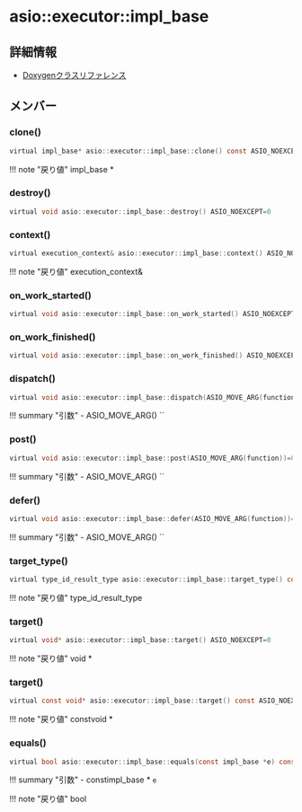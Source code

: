 # asio::executor::impl_base



## 詳細情報

- [Doxygenクラスリファレンス](https://lang-ship.com/reference/ESP32/latest/classasio_1_1executor_1_1impl__base.html)

## メンバー

### clone()



```c
virtual impl_base* asio::executor::impl_base::clone() const ASIO_NOEXCEPT=0
```

!!! note "戻り値"
	impl_base *



### destroy()



```c
virtual void asio::executor::impl_base::destroy() ASIO_NOEXCEPT=0
```



### context()



```c
virtual execution_context& asio::executor::impl_base::context() ASIO_NOEXCEPT=0
```

!!! note "戻り値"
	execution_context&



### on_work_started()



```c
virtual void asio::executor::impl_base::on_work_started() ASIO_NOEXCEPT=0
```



### on_work_finished()



```c
virtual void asio::executor::impl_base::on_work_finished() ASIO_NOEXCEPT=0
```



### dispatch()



```c
virtual void asio::executor::impl_base::dispatch(ASIO_MOVE_ARG(function))=0
```

!!! summary "引数"
	- ASIO_MOVE_ARG() `` 



### post()



```c
virtual void asio::executor::impl_base::post(ASIO_MOVE_ARG(function))=0
```

!!! summary "引数"
	- ASIO_MOVE_ARG() `` 



### defer()



```c
virtual void asio::executor::impl_base::defer(ASIO_MOVE_ARG(function))=0
```

!!! summary "引数"
	- ASIO_MOVE_ARG() `` 



### target_type()



```c
virtual type_id_result_type asio::executor::impl_base::target_type() const ASIO_NOEXCEPT=0
```

!!! note "戻り値"
	type_id_result_type



### target()



```c
virtual void* asio::executor::impl_base::target() ASIO_NOEXCEPT=0
```

!!! note "戻り値"
	void *



### target()



```c
virtual const void* asio::executor::impl_base::target() const ASIO_NOEXCEPT=0
```

!!! note "戻り値"
	constvoid *



### equals()



```c
virtual bool asio::executor::impl_base::equals(const impl_base *e) const ASIO_NOEXCEPT=0
```

!!! summary "引数"
	- constimpl_base * `e` 

!!! note "戻り値"
	bool



